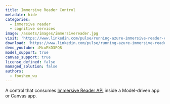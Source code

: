 ```yaml
---
title: Immersive Reader Control
metadate: hide
categories:
  - immersive reader
  - cognitive services
image: /assets/images/immersivereader.jpg
visit: 'https://www.linkedin.com/pulse/running-azure-immersive-reader-canvas-apps-fooshen-wu/'
download: 'https://www.linkedin.com/pulse/running-azure-immersive-reader-canvas-apps-fooshen-wu/'
demo_youtube: iMcuEkD3FQ8
model_support: true
canvas_support: true
license_defined: false
managed_solution: false
authors:
  - fooshen_wu
---
```


A control that consumes <a target="_blank" href="https://azure.microsoft.com/en-us/services/cognitive-services/immersive-reader/">Immersive Reader API</a> inside a Model-driven app or Canvas app.
